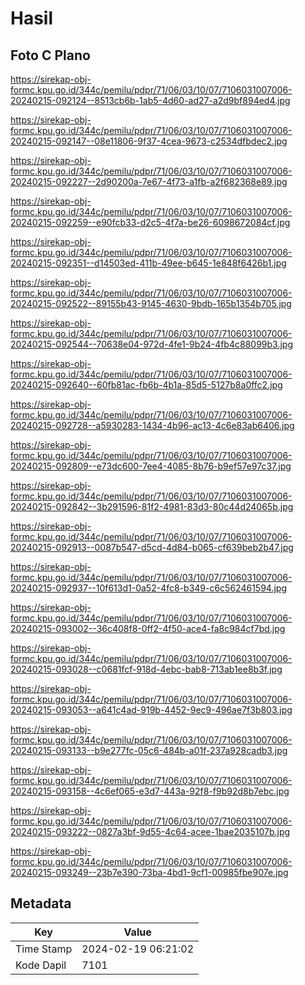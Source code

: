 # Hasil

## Foto C Plano

https://sirekap-obj-formc.kpu.go.id/344c/pemilu/pdpr/71/06/03/10/07/7106031007006-20240215-092124--8513cb6b-1ab5-4d60-ad27-a2d9bf894ed4.jpg

https://sirekap-obj-formc.kpu.go.id/344c/pemilu/pdpr/71/06/03/10/07/7106031007006-20240215-092147--08e11806-9f37-4cea-9673-c2534dfbdec2.jpg

https://sirekap-obj-formc.kpu.go.id/344c/pemilu/pdpr/71/06/03/10/07/7106031007006-20240215-092227--2d90200a-7e67-4f73-a1fb-a2f682368e89.jpg

https://sirekap-obj-formc.kpu.go.id/344c/pemilu/pdpr/71/06/03/10/07/7106031007006-20240215-092259--e90fcb33-d2c5-4f7a-be26-6098672084cf.jpg

https://sirekap-obj-formc.kpu.go.id/344c/pemilu/pdpr/71/06/03/10/07/7106031007006-20240215-092351--d14503ed-411b-49ee-b645-1e848f6426b1.jpg

https://sirekap-obj-formc.kpu.go.id/344c/pemilu/pdpr/71/06/03/10/07/7106031007006-20240215-092522--89155b43-9145-4630-9bdb-165b1354b705.jpg

https://sirekap-obj-formc.kpu.go.id/344c/pemilu/pdpr/71/06/03/10/07/7106031007006-20240215-092544--70638e04-972d-4fe1-9b24-4fb4c88099b3.jpg

https://sirekap-obj-formc.kpu.go.id/344c/pemilu/pdpr/71/06/03/10/07/7106031007006-20240215-092640--60fb81ac-fb6b-4b1a-85d5-5127b8a0ffc2.jpg

https://sirekap-obj-formc.kpu.go.id/344c/pemilu/pdpr/71/06/03/10/07/7106031007006-20240215-092728--a5930283-1434-4b96-ac13-4c6e83ab6406.jpg

https://sirekap-obj-formc.kpu.go.id/344c/pemilu/pdpr/71/06/03/10/07/7106031007006-20240215-092809--e73dc600-7ee4-4085-8b76-b9ef57e97c37.jpg

https://sirekap-obj-formc.kpu.go.id/344c/pemilu/pdpr/71/06/03/10/07/7106031007006-20240215-092842--3b291596-81f2-4981-83d3-80c44d24065b.jpg

https://sirekap-obj-formc.kpu.go.id/344c/pemilu/pdpr/71/06/03/10/07/7106031007006-20240215-092913--0087b547-d5cd-4d84-b065-cf639beb2b47.jpg

https://sirekap-obj-formc.kpu.go.id/344c/pemilu/pdpr/71/06/03/10/07/7106031007006-20240215-092937--10f613d1-0a52-4fc8-b349-c6c562461594.jpg

https://sirekap-obj-formc.kpu.go.id/344c/pemilu/pdpr/71/06/03/10/07/7106031007006-20240215-093002--36c408f8-0ff2-4f50-ace4-fa8c984cf7bd.jpg

https://sirekap-obj-formc.kpu.go.id/344c/pemilu/pdpr/71/06/03/10/07/7106031007006-20240215-093028--c0681fcf-918d-4ebc-bab8-713ab1ee8b3f.jpg

https://sirekap-obj-formc.kpu.go.id/344c/pemilu/pdpr/71/06/03/10/07/7106031007006-20240215-093053--a641c4ad-919b-4452-9ec9-496ae7f3b803.jpg

https://sirekap-obj-formc.kpu.go.id/344c/pemilu/pdpr/71/06/03/10/07/7106031007006-20240215-093133--b9e277fc-05c6-484b-a01f-237a928cadb3.jpg

https://sirekap-obj-formc.kpu.go.id/344c/pemilu/pdpr/71/06/03/10/07/7106031007006-20240215-093158--4c6ef065-e3d7-443a-92f8-f9b92d8b7ebc.jpg

https://sirekap-obj-formc.kpu.go.id/344c/pemilu/pdpr/71/06/03/10/07/7106031007006-20240215-093222--0827a3bf-9d55-4c64-acee-1bae2035107b.jpg

https://sirekap-obj-formc.kpu.go.id/344c/pemilu/pdpr/71/06/03/10/07/7106031007006-20240215-093249--23b7e390-73ba-4bd1-9cf1-00985fbe907e.jpg


## Metadata

| Key        | Value               |
| ---------- | ------------------- |
| Time Stamp | 2024-02-19 06:21:02 |
| Kode Dapil | 7101                |



